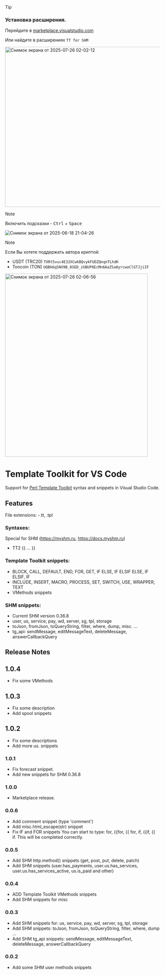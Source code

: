 > [!TIP]
> ### Установка расширения.
> 
> Перейдите в [marketplace.visualstudio.com](https://marketplace.visualstudio.com/items?itemName=RomanT38.tt-for-shm)
> 
> Или найдите в расширениях `TT for SHM`
>
> <img width="848" height="521" alt="Снимок экрана от 2025-07-26 02-02-12" src="https://github.com/user-attachments/assets/07216711-03d5-422a-bae6-066b00c3427b" />

  
> [!NOTE]
>Включить подсказки - <kbd>Ctrl</kbd> + <kbd>Space</kbd>

![Снимок экрана от 2025-06-18 21-04-26](https://github.com/user-attachments/assets/d54bef9d-8166-484c-9de9-649357c379c7)

> [!NOTE]
>Если Вы хотете поддержать автора криптой:
> 
>- USDT (TRC20) `TXRt5vuc4E32XCwkBQvykFUDZQnqnTLhdK`
>- Toncoin (TON) `UQBk6qSNV9B_8SED_zGBUP8EcMn6AaZSa0yrcwoClGTJjiIF`

<img width="464" height="596" alt="Снимок экрана от 2025-07-26 02-06-56" src="https://github.com/user-attachments/assets/95a74698-37e5-42ba-86ba-70268da66086" />



# Template Toolkit for VS Code

Support for [Perl Template Toolkit](http://www.template-toolkit.org/index.html) syntax and snippets in Visual Studio Code.
## Features
File extensions:
-.tt, .tpl

### Syntaxes:
Special for SHM (https://myshm.ru, https://docs.myshm.ru)
- TT2 {{ ... }}

### Template Toolkit snippets:
- BLOCK, CALL, DEFAULT, END, FOR, GET, IF ELSE, IF ELSIF ELSE, IF ELSIF, IF
- INCLUDE, INSERT, MACRO, PROCESS, SET, SWITCH, USE, WRAPPER, TEXT
- VMethods snippets

### SHM snippets:
- Current SHM version 0.36.8
- user, us, service, pay, wd, server, sg, tpl, storage
- toJson, fromJson, toQueryString, filter, where, dump, misc. ...
- tg_api: sendMessage, editMessageText, deleteMessage, answerCallbackQuery

## Release Notes
## 1.0.4
- Fix some VMethods
## 1.0.3
- Fix some description
- Add spool snippets
## 1.0.2
- Fix some descriptions
- Add more us. snippets
### 1.0.1
- Fix forecast snippet.
- Add new snippets for SHM 0.36.8
### 1.0.0
- Marketplace release.

### 0.0.6
- Add comment snippet (type 'comment')
- Add misc.html_escape(str) snippet
- Fix IF and FOR snippets
  You can start to type: for, {{for, {{ for, if, {{if, {{ if. This will be completed correctly.

### 0.0.5
- Add SHM http.method() snippets (get, post, put, delete, patch)
- Add SHM snippets (user.has_payments, user.us.has_services, user.us.has_services_active, us.is_paid and other)

### 0.0.4
- ADD Template Toolkit VMethods snippets
- Add SHM snippets for misc

### 0.0.3
- Add SHM snippets for: us, service, pay, wd, server, sg, tpl, storage
- Add SHM snippets: toJson, fromJson, toQueryString, filter, where, dump ...
- Add SHM tg_api snippets: sendMessage, editMessageText, deleteMessage, answerCallbackQuery

### 0.0.2
- Add some SHM user methods snippets

